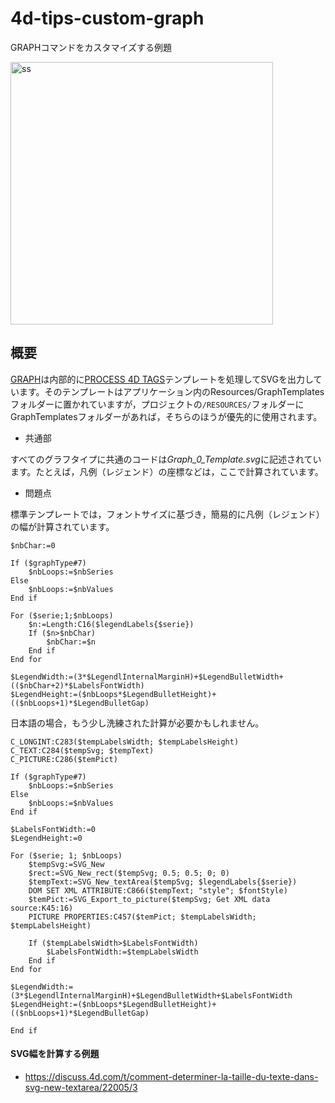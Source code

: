 # 4d-tips-custom-graph
GRAPHコマンドをカスタマイズする例題

<img width="420" alt="ss" src="https://user-images.githubusercontent.com/1725068/184306236-10ba0a90-c2d7-4316-b857-35f4ba9a3106.png">

## 概要

[GRAPH](https://doc.4d.com/4Dv19R5/4D/19-R5/GRAPH.301-5830605.ja.html)は内部的に[PROCESS 4D TAGS](https://doc.4d.com/4Dv19R5/4D/19-R5/PROCESS-4D-TAGS.301-5831242.ja.html)テンプレートを処理してSVGを出力しています。そのテンプレートはアプリケーション内のResources/GraphTemplatesフォルダーに置かれていますが，プロジェクトの`/RESOURCES/`フォルダーにGraphTemplatesフォルダーがあれば，そちらのほうが優先的に使用されます。

* 共通部

すべてのグラフタイプに共通のコードは*Graph_0_Template.svg*に記述されています。たとえば，凡例（レジェンド）の座標などは，ここで計算されています。

* 問題点

標準テンプレートでは，フォントサイズに基づき，簡易的に凡例（レジェンド）の幅が計算されています。

```4d
$nbChar:=0

If ($graphType#7)
	$nbLoops:=$nbSeries
Else 
	$nbLoops:=$nbValues
End if 

For ($serie;1;$nbLoops)
	$n:=Length:C16($legendLabels{$serie})
	If ($n>$nbChar)
		$nbChar:=$n
	End if 
End for 

$LegendWidth:=(3*$LegendlInternalMarginH)+$LegendBulletWidth+(($nbChar+2)*$LabelsFontWidth)
$LegendHeight:=($nbLoops*$LegendBulletHeight)+(($nbLoops+1)*$LegendBulletGap)
```

日本語の場合，もう少し洗練された計算が必要かもしれません。

```4d
C_LONGINT:C283($tempLabelsWidth; $tempLabelsHeight)
C_TEXT:C284($tempSvg; $tempText)
C_PICTURE:C286($temPict)

If ($graphType#7)
	$nbLoops:=$nbSeries
Else 
	$nbLoops:=$nbValues
End if 

$LabelsFontWidth:=0
$LegendHeight:=0

For ($serie; 1; $nbLoops)
	$tempSvg:=SVG_New
	$rect:=SVG_New_rect($tempSvg; 0.5; 0.5; 0; 0)
	$tempText:=SVG_New_textArea($tempSvg; $legendLabels{$serie})
	DOM SET XML ATTRIBUTE:C866($tempText; "style"; $fontStyle)
	$temPict:=SVG_Export_to_picture($tempSvg; Get XML data source:K45:16)
	PICTURE PROPERTIES:C457($temPict; $tempLabelsWidth; $tempLabelsHeight)

	If ($tempLabelsWidth>$LabelsFontWidth)
		$LabelsFontWidth:=$tempLabelsWidth
	End if 
End for 

$LegendWidth:=(3*$LegendlInternalMarginH)+$LegendBulletWidth+$LabelsFontWidth
$LegendHeight:=($nbLoops*$LegendBulletHeight)+(($nbLoops+1)*$LegendBulletGap)

End if 
```

#### SVG幅を計算する例題

* https://discuss.4d.com/t/comment-determiner-la-taille-du-texte-dans-svg-new-textarea/22005/3
